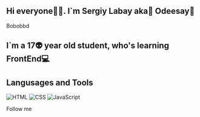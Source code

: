 ## Hi everyone👋💜. I`m Sergiy Labay aka🐙 Odeesay🔱

Bobobbd

## I`m a 17👽 year old student, who's learning FrontEnd💻

## Langusages and Tools
![HTML](https://img.shields.io/badge/-HTML-4f4d46?style=for-the-badge&logo=HTML)
![CSS](https://img.shields.io/badge/-CSS-4f4d46?style=for-the-badge&logo=css)
![JavaScript](https://img.shields.io/badge/-JavaScript-4f4d46?style=for-the-badge&logo=JavaScript)

Follow me